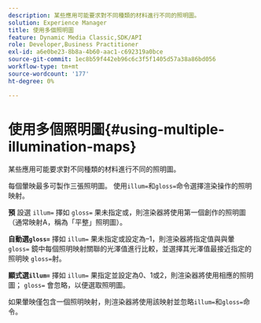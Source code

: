 ```yaml
---
description: 某些應用可能要求對不同種類的材料進行不同的照明圖。
solution: Experience Manager
title: 使用多個照明圖
feature: Dynamic Media Classic,SDK/API
role: Developer,Business Practitioner
exl-id: a6e0be23-8b8a-4b60-aac1-c692319a0bce
source-git-commit: 1ec8b59f442eb96c6c3f5f1405d57a38a86bd056
workflow-type: tm+mt
source-wordcount: '177'
ht-degree: 0%

---
```


# 使用多個照明圖{#using-multiple-illumination-maps}

某些應用可能要求對不同種類的材料進行不同的照明圖。

每個暈映最多可製作三張照明圖。 使用`illum=`和`gloss=`命令選擇渲染操作的照明映射。

**預** 設選 `illum=` 擇如 `gloss=` 果未指定或，則渲染器將使用第一個創作的照明圖（通常映射A，稱為「平整」照明圖）。

**自動選`gloss=`** 擇如 `illum=` 果未指定或設定為–1，則渲染器將指定值與與暈 `gloss=` 鏡中每個照明映射關聯的光澤值進行比較，並選擇其光澤值最接近指定的照明映 `gloss=`射。

**顯式選`illum=`** 擇如 `illum=` 果指定並設定為0、1或2，則渲染器將使用相應的照明圖； `gloss=` 會忽略，以便選取照明圖。

如果暈映僅包含一個照明映射，則渲染器將使用該映射並忽略`illum=`和`gloss=`命令。
